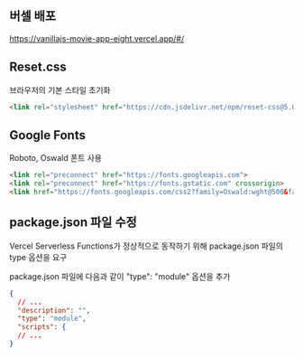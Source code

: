 ## 버셀 배포
https://vanillajs-movie-app-eight.vercel.app/#/

## Reset.css
브라우저의 기본 스타일 초기화

```html
<link rel="stylesheet" href="https://cdn.jsdelivr.net/npm/reset-css@5.0.2/reset.min.css">
```

## Google Fonts
Roboto, Oswald 폰트 사용
```html
<link rel="preconnect" href="https://fonts.googleapis.com">
<link rel="preconnect" href="https://fonts.gstatic.com" crossorigin>
<link href="https://fonts.googleapis.com/css2?family=Oswald:wght@500&family=Roboto:wght@400;700&display=swap" rel="stylesheet">
```

## package.json 파일 수정
Vercel Serverless Functions가 정상적으로 동작하기 위해 package.json 파일의 type 옵션을 요구

package.json 파일에 다음과 같이 "type": "module" 옵션을 추가
```json
{
  // ...
  "description": "",
  "type": "module",
  "scripts": {
  // ...
}
```